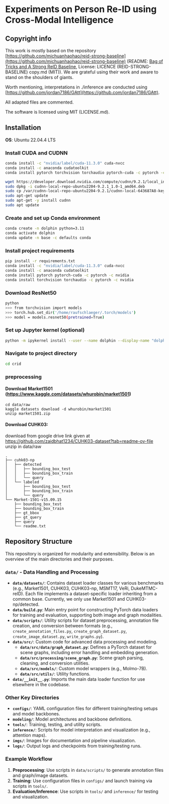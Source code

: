 # Experiments on Person Re-ID using Cross-Modal Intelligence

## Copyright info

This work is mostly based on the repository [https://github.com/michuanhaohao/reid-strong-baseline](https://github.com/michuanhaohao/reid-strong-baseline) (README: [Bag of Tricks and A Strong ReID Baseline](#bag-of-tricks-and-a-strong-reid-baseline), License: LICENCE (REID-STRONG-BASELINE) copy.md (MIT)). We are grateful using their work and aware to stand on the shoulders of giants.

Worth mentioning, interpretations in ./inference are conducted using [https://github.com/jordan7186/GAtt](https://github.com/jordan7186/GAtt).

All adapted files are commented.

The software is licensed using MIT (LICENSE.md).


## Installation

**OS**: Ubuntu 22.04.4 LTS

### Install CUDA and CUDNN

```bash
conda install -c "nvidia/label/cuda-11.3.0" cuda-nvcc
conda install -c anaconda cudatoolkit
conda install pytorch torchvision torchaudio pytorch-cuda -c pytorch -c nvidia

wget https://developer.download.nvidia.com/compute/cudnn/9.2.1/local_installers/cudnn-local-repo-ubuntu2204-9.2.1_1.0-1_amd64.deb
sudo dpkg -i cudnn-local-repo-ubuntu2204-9.2.1_1.0-1_amd64.deb
sudo cp /var/cudnn-local-repo-ubuntu2204-9.2.1/cudnn-local-643687A8-keyring.gpg /usr/share/keyrings/
sudo apt-get update
sudo apt-get -y install cudnn
sudo apt update
```

### Create and set up Conda environment

```bash
conda create -n dolphin python=3.11
conda activate dolphin
conda update -n base -c defaults conda
```

### Install project requirements

```bash
pip install -r requirements.txt
conda install -c "nvidia/label/cuda-11.3.0" cuda-nvcc
conda install -c anaconda cudatoolkit
conda install pytorch pytorch-cuda -c pytorch -c nvidia
conda install torchvision torchaudio -c pytorch -c nvidia
```

### Download ResNet50
```bash
python
>>> from torchvision import models
>>> torch.hub.set_dir('/home/raufschlaeger/.torch/models')
>>> model = models.resnet50(pretrained=True)
```

### Set up Jupyter kernel (optional)

```bash
python -m ipykernel install --user --name dolphin --display-name "dolphin"
```

### Navigate to project directory

```bash
cd crid
```

### preprocessing

#### Download Market1501 (https://www.kaggle.com/datasets/whurobin/market1501)
```
cd data/raw
kaggle datasets download -d whurobin/market1501
unzip market1501.zip
```

#### Download CUHK03:
download from google drive link given at https://github.com/zaidbhat1234/CUHK03-dataset?tab=readme-ov-file
unzip in data/raw

```
.
├── cuhk03-np
│   ├── detected
│   │   ├── bounding_box_test
│   │   ├── bounding_box_train
│   │   └── query
│   └── labeled
│       ├── bounding_box_test
│       ├── bounding_box_train
│       └── query
└── Market-1501-v15.09.15
    ├── bounding_box_test
    ├── bounding_box_train
    ├── gt_bbox
    ├── gt_query
    ├── query
    └── readme.txt
```

## Repository Structure

This repository is organized for modularity and extensibility. Below is an overview of the main directories and their purposes.

### `data/` - Data Handling and Processing

- **`data/datasets/`**: Contains dataset loader classes for various benchmarks (e.g., Market1501, CUHK03, CUHK03-np, MSMT17, VeRi, DukeMTMC-reID). Each file implements a dataset-specific loader inheriting from a common base. Currently, we only use Market1501 and CUHK03-np/detected.
- **`data/build.py`**: Main entry point for constructing PyTorch data loaders for training and evaluation, supporting both image and graph modalities.
- **`data/scripts/`**: Utility scripts for dataset preprocessing, annotation file creation, and conversion between formats (e.g., `create_annotation_files.py`, `create_graph_dataset.py`, `create_image_dataset.py`, `write_graphs.py`).
- **`data/src/`**: Custom code for advanced data processing and modeling.
  - **`data/src/data/graph_dataset.py`**: Defines a PyTorch dataset for scene graphs, including error handling and embedding generation.
  - **`data/src/processing/scene_graph.py`**: Scene graph parsing, cleaning, and conversion utilities.
  - **`data/src/models/`**: Custom model wrappers (e.g., Molmo-7B).
  - **`data/src/utils/`**: Utility functions.
- **`data/__init__.py`**: Imports the main data loader function for use elsewhere in the codebase.

### Other Key Directories

- **`configs/`**: YAML configuration files for different training/testing setups and model backbones.
- **`modeling/`**: Model architectures and backbone definitions.
- **`tools/`**: Training, testing, and utility scripts.
- **`inference/`**: Scripts for model interpretation and visualization (e.g., attention maps).
- **`imgs/`**: Images for documentation and pipeline visualization.
- **`logs/`**: Output logs and checkpoints from training/testing runs.

### Example Workflow

1. **Preprocessing**: Use scripts in `data/scripts/` to generate annotation files and graph/image datasets.
2. **Training**: Use configuration files in `configs/` and launch training via scripts in `tools/`.
3. **Evaluation/Inference**: Use scripts in `tools/` and `inference/` for testing and visualization.
